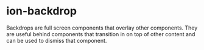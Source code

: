 # ion-backdrop

Backdrops are full screen components that overlay other components. They are useful behind components that transition in on top of other content and can be used to dismiss that component.

